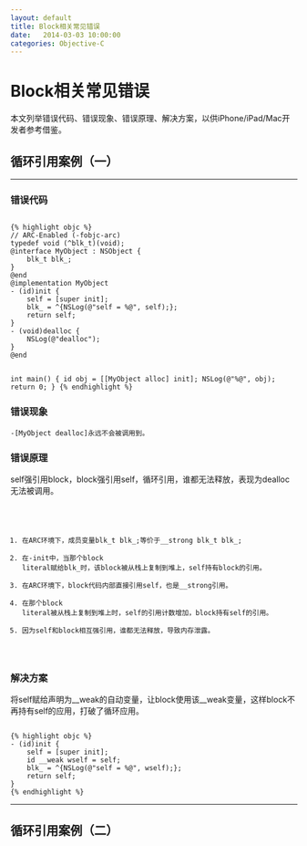 ```yaml
---
layout: default
title: Block相关常见错误
date:   2014-03-03 10:00:00
categories: Objective-C
---
```


# Block相关常见错误

本文列举错误代码、错误现象、错误原理、解决方案，以供iPhone/iPad/Mac开发者参考借鉴。

## 循环引用案例（一）

- - -

### 错误代码

<code>
{% highlight objc %}
// ARC-Enabled (-fobjc-arc)
typedef void (^blk_t)(void);
@interface MyObject : NSObject {
    blk_t blk_;
}
@end
@implementation MyObject
- (id)init {
    self = [super init];
    blk_ = ^{NSLog(@"self = %@", self);}; 
    return self;
}
- (void)dealloc {
    NSLog(@"dealloc"); 
}
@end

int main() {
    id obj = [[MyObject alloc] init]; 
    NSLog(@"%@", obj);
    return 0;
}
{% endhighlight %}
</code>

### 错误现象

<code>-[MyObject dealloc]永远不会被调用到。</code>

### 错误原理

self强引用block，block强引用self，循环引用，谁都无法释放，表现为dealloc无法被调用。

<code>

1. 在ARC环境下，成员变量blk_t blk_;等价于\_\_strong blk_t blk_;
1. 在-init中，当那个block literal赋给blk_时，该block被从栈上复制到堆上，self持有block的引用。
1. 在ARC环境下，block代码内部直接引用self，也是\_\_strong引用。
1. 在那个block literal被从栈上复制到堆上时，self的引用计数增加，block持有self的引用。
1. 因为self和block相互强引用，谁都无法释放，导致内存泄露。

</code>

### 解决方案

将self赋给声明为\_\_weak的自动变量，让block使用该\_\_weak变量，这样block不再持有self的应用，打破了循环应用。

<code>
{% highlight objc %}
- (id)init {
    self = [super init];
    id __weak wself = self;
    blk_ = ^{NSLog(@"self = %@", wself);}; 
    return self;
}
{% endhighlight %}
</code>

- - -

## 循环引用案例（二）

